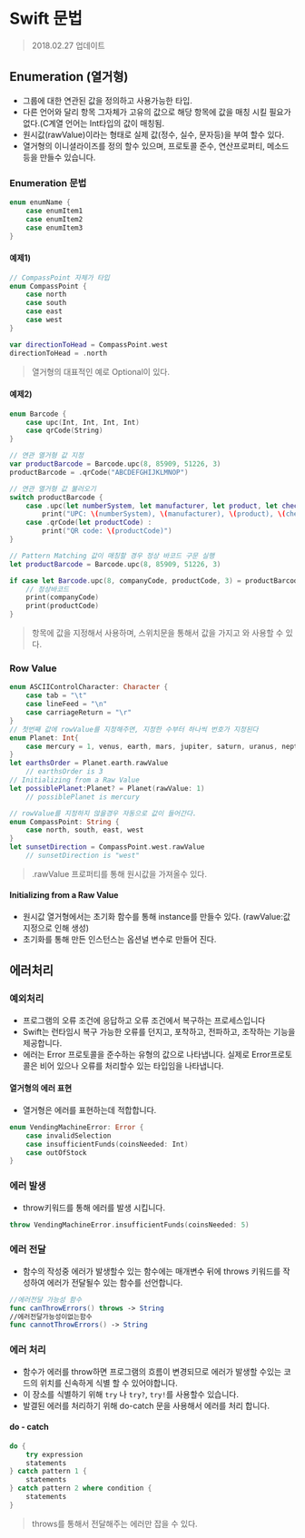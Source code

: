 # Swift 문법
> 2018.02.27 업데이트    

## Enumeration (열거형)
* 그룹에 대한 연관된 값을 정의하고 사용가능한 타입.    
* 다른 언어와 달리 항목 그자체가 고유의 값으로 해당 항목에 값을 매칭 시킬 필요가 없다.(C계열 언어는 Int타입의  값이 매칭됨.   
* 원시값(rawValue)이라는 형태로 실제 값(정수, 실수, 문자등)을 부여 할수 있다.   
* 열거형의 이니셜라이즈를 정의 할수 있으며, 프로토콜 준수, 연산프로퍼티, 메소드등을 만들수 있습니다.

### Enumeration 문법
```swift
enum enumName {
    case enumItem1
    case enumItem2
    case enumItem3
}
```

#### 예제1)
```swift
// CompassPoint 자체가 타입
enum CompassPoint {
    case north
    case south
    case east
    case west
}

var directionToHead = CompassPoint.west
directionToHead = .north
```
> 열거형의 대표적인 예로 Optional이 있다.  

#### 예제2)
```swift
enum Barcode {
    case upc(Int, Int, Int, Int)
    case qrCode(String)
}

// 연관 열거형 값 지정
var productBarcode = Barcode.upc(8, 85909, 51226, 3)
productBarcode = .qrCode("ABCDEFGHIJKLMNOP")

// 연관 열거형 값 불러오기
switch productBarcode {
    case .upc(let numberSystem, let manufacturer, let product, let check) :
        print("UPC: \(numberSystem), \(manufacturer), \(product), \(check).”) 
    case .qrCode(let productCode) :
        print("QR code: \(productCode)")
}

// Pattern Matching 값이 매칭할 경우 정상 바코드 구문 실행   
let productBarcode = Barcode.upc(8, 85909, 51226, 3)

if case let Barcode.upc(8, companyCode, productCode, 3) = productBarcode {
    // 정상바코드
    print(companyCode) 
    print(productCode) 
}
```
> 항목에 값을 지정해서 사용하며, 스위치문을 통해서 값을 가지고 와 사용할 수 있다.

### Row Value
```swift
enum ASCIIControlCharacter: Character {
    case tab = "\t"
    case lineFeed = "\n"
    case carriageReturn = "\r"
}
// 첫번째 값에 rowValue를 지정해주면, 지정한 수부터 하나씩 번호가 지정된다
enum Planet: Int{ 
    case mercury = 1, venus, earth, mars, jupiter, saturn, uranus, neptune
}
let earthsOrder = Planet.earth.rawValue
    // earthsOrder is 3 
// Initializing from a Raw Value
let possiblePlanet:Planet? = Planet(rawValue: 1)
    // possiblePlanet is mercury

// rowValue를 지정하지 않을경우 자동으로 값이 들어간다.
enum CompassPoint: String { 
    case north, south, east, west 
}
let sunsetDirection = CompassPoint.west.rawValue
    // sunsetDirection is "west"
```
> .rawValue 프로퍼티를 통해 원시값을 가져올수 있다.

#### Initializing from a Raw Value
* 원시값 열거형에서는 초기화 함수를 통해 instance를 만들수 있다. (rawValue:값 지정으로 인해 생성) 
* 초기화를 통해 만든 인스턴스는 옵션널 변수로 만들어 진다.

## 에러처리

### 예외처리
* 프로그램의 오류 조건에 응답하고 오류 조건에서 복구하는 프로세스입니다 
* Swift는 런타임시 복구 가능한 오류를 던지고, 포착하고, 전파하고, 조작하는 기능을 제공합니다.  
* 에러는 Error 프로토콜을 준수하는 유형의 값으로 나타냅니다. 실제로 Error프로토콜은 비어 있으나 오류를 처리할수 있는 타입임을 나타냅니다.

#### 열거형의 에러 표현
* 열거형은 에러를 표현하는데 적합합니다.
```swift
enum VendingMachineError: Error {
    case invalidSelection
    case insufficientFunds(coinsNeeded: Int) 
    case outOfStock 
}
```

### 에러 발생
* throw키워드를 통해 에러를 발생 시킵니다.
```swift
throw VendingMachineError.insufficientFunds(coinsNeeded: 5)
```

### 에러 전달
* 함수의 작성중 에러가 발생할수 있는 함수에는 매개변수 뒤에 throws 키워드를 작성하여 에러가 전달될수 있는 함수를 선언합니다.
```swift
//에러전달 가능성 함수
func canThrowErrors() throws -> String
//에러전달가능성이없는함수
func cannotThrowErrors() -> String
```

### 에러 처리
* 함수가 에러를 throw하면 프로그램의 흐름이 변경되므로 에러가 발생할 수있는 코드의 위치를 신속하게 식별 할 수 있어야합니다.  
* 이 장소를 식별하기 위해 `try` 나 `try?`, `try!`를 사용할수 있습니다.  
* 발결된 에러를 처리하기 위해 do-catch 문을 사용해서 에러를 처리 합니다.  

#### do - catch
```swift
do {
    try expression
    statements   
} catch pattern 1 {
    statements
} catch pattern 2 where condition {
    statements
}
```
> throws를 통해서 전달해주는 에러만 잡을 수 있다.

